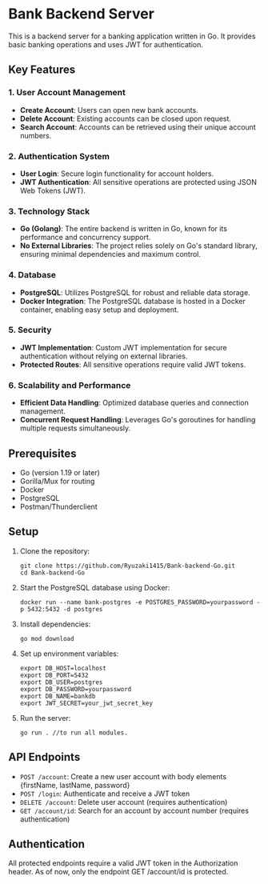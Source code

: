 # Bank Backend Server

This is a backend server for a banking application written in Go. It provides basic banking operations and uses JWT for authentication.

## Key Features

### 1. User Account Management
- **Create Account**: Users can open new bank accounts.
- **Delete Account**: Existing accounts can be closed upon request.
- **Search Account**: Accounts can be retrieved using their unique account numbers.

### 2. Authentication System
- **User Login**: Secure login functionality for account holders.
- **JWT Authentication**: All sensitive operations are protected using JSON Web Tokens (JWT).

### 3. Technology Stack
- **Go (Golang)**: The entire backend is written in Go, known for its performance and concurrency support.
- **No External Libraries**: The project relies solely on Go's standard library, ensuring minimal dependencies and maximum control.

### 4. Database
- **PostgreSQL**: Utilizes PostgreSQL for robust and reliable data storage.
- **Docker Integration**: The PostgreSQL database is hosted in a Docker container, enabling easy setup and deployment.

### 5. Security
- **JWT Implementation**: Custom JWT implementation for secure authentication without relying on external libraries.
- **Protected Routes**: All sensitive operations require valid JWT tokens.

### 6. Scalability and Performance
- **Efficient Data Handling**: Optimized database queries and connection management.
- **Concurrent Request Handling**: Leverages Go's goroutines for handling multiple requests simultaneously.

## Prerequisites

- Go (version 1.19 or later)
- Gorilla/Mux for routing
- Docker
- PostgreSQL
- Postman/Thunderclient

## Setup

1. Clone the repository:
   ```
   git clone https://github.com/Ryuzaki1415/Bank-backend-Go.git
   cd Bank-backend-Go
   ```

2. Start the PostgreSQL database using Docker:
   ```
   docker run --name bank-postgres -e POSTGRES_PASSWORD=yourpassword -p 5432:5432 -d postgres
   ```

3. Install dependencies:
   ```
   go mod download
   ```

4. Set up environment variables:
   ```
   export DB_HOST=localhost
   export DB_PORT=5432
   export DB_USER=postgres
   export DB_PASSWORD=yourpassword
   export DB_NAME=bankdb
   export JWT_SECRET=your_jwt_secret_key
   ```

5. Run the server:
   ```
   go run . //to run all modules.
   ```

## API Endpoints

- `POST /account`: Create a new user account with body elements {firstName, lastName, password}
- `POST /login`: Authenticate and receive a JWT token
- `DELETE /account`: Delete user account (requires authentication)
- `GET /account/id`: Search for an account by account number (requires authentication)

## Authentication

All protected endpoints require a valid JWT token in the Authorization header.
As of now, only the endpoint GET /account/id is protected.